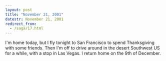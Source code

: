 ```yaml
---
layout: post
title: "November 21, 2001"
datestr: November 21, 2001
redirect_from:
  - /saga/17.html
---
```


I'm home today, but I fly tonight to San Francisco to spend Thanksgiving with
some friends. Then I'm off to drive around in the desert Southwest US for a
while, with a stop in Las Vegas. I return home on the 9th of December.

